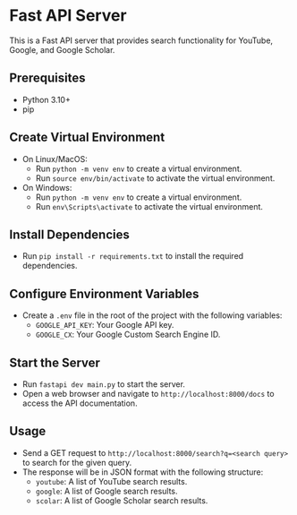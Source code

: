 # Fast API Server

This is a Fast API server that provides search functionality for YouTube, Google, and Google Scholar.

## Prerequisites

- Python 3.10+
- pip

## Create Virtual Environment

- On Linux/MacOS:
  - Run `python -m venv env` to create a virtual environment.
  - Run `source env/bin/activate` to activate the virtual environment.
- On Windows:
  - Run `python -m venv env` to create a virtual environment.
  - Run `env\Scripts\activate` to activate the virtual environment.

## Install Dependencies

- Run `pip install -r requirements.txt` to install the required dependencies.

## Configure Environment Variables

- Create a `.env` file in the root of the project with the following variables:
  - `GOOGLE_API_KEY`: Your Google API key.
  - `GOOGLE_CX`: Your Google Custom Search Engine ID.

## Start the Server

- Run `fastapi dev main.py` to start the server.
- Open a web browser and navigate to `http://localhost:8000/docs` to access the API documentation.

## Usage

- Send a GET request to `http://localhost:8000/search?q=<search query>` to search for the given query.
- The response will be in JSON format with the following structure:
  - `youtube`: A list of YouTube search results.
  - `google`: A list of Google search results.
  - `scolar`: A list of Google Scholar search results.
